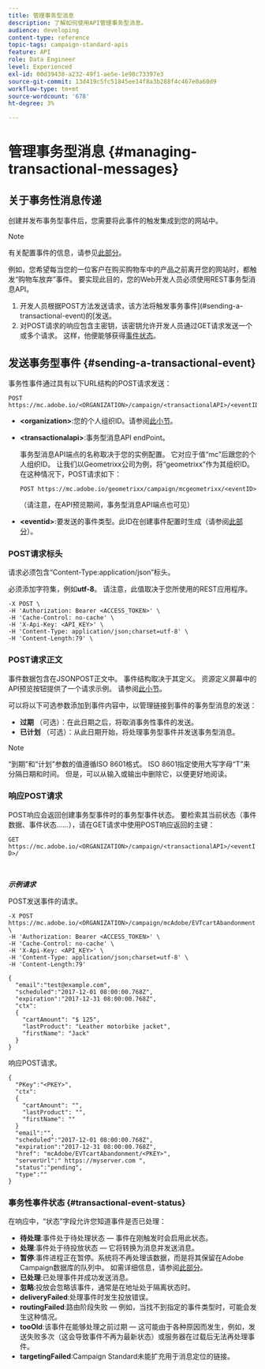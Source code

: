 ```yaml
---
title: 管理事务型消息
description: 了解如何使用API管理事务型消息。
audience: developing
content-type: reference
topic-tags: campaign-standard-apis
feature: API
role: Data Engineer
level: Experienced
exl-id: 00d39438-a232-49f1-ae5e-1e98c73397e3
source-git-commit: 13d419c5fc51845ee14f8a3b288f4c467e0a60d9
workflow-type: tm+mt
source-wordcount: '678'
ht-degree: 3%

---
```


# 管理事务型消息 {#managing-transactional-messages}

## 关于事务性消息传递

创建并发布事务型事件后，您需要将此事件的触发集成到您的网站中。

>[!NOTE]
>
>有关配置事件的信息，请参见[此部分](../../channels/using/configuring-transactional-event.md)。

例如，您希望每当您的一位客户在购买购物车中的产品之前离开您的网站时，都触发“购物车放弃”事件。 要实现此目的，您的Web开发人员必须使用REST事务型消息API。

1. 开发人员根据POST方法发送请求，该方法将触发事务事件](#sending-a-transactional-event)的[发送。
1. 对POST请求的响应包含主密钥，该密钥允许开发人员通过GET请求发送一个或多个请求。 这样，他便能够获得[事件状态](#transactional-event-status)。

## 发送事务型事件 {#sending-a-transactional-event}

事务性事件通过具有以下URL结构的POST请求发送：

```
POST https://mc.adobe.io/<ORGANIZATION>/campaign/<transactionalAPI>/<eventID>
```

* **&lt;organization>**:您的个人组织ID。请参阅[此小节](../../api/using/must-read.md)。

* **&lt;transactionalapi>**:事务型消息API endPoint。

   事务型消息API端点的名称取决于您的实例配置。 它对应于值“mc”后跟您的个人组织ID。 让我们以Geometrixx公司为例，将“geometrixx”作为其组织ID。 在这种情况下，POST请求如下：

   `POST https://mc.adobe.io/geometrixx/campaign/mcgeometrixx/<eventID>`

   （请注意，在API预览期间，事务型消息API端点也可见）

* **&lt;eventid>**:要发送的事件类型。此ID在创建事件配置时生成（请参阅[此部分](../../channels/using/configuring-transactional-event.md#creating-an-event)）。

### POST请求标头

请求必须包含“Content-Type:application/json”标头。

必须添加字符集，例如&#x200B;**utf-8**。 请注意，此值取决于您所使用的REST应用程序。

```
-X POST \
-H 'Authorization: Bearer <ACCESS_TOKEN>' \
-H 'Cache-Control: no-cache' \
-H 'X-Api-Key: <API_KEY>' \
-H 'Content-Type: application/json;charset=utf-8' \
-H 'Content-Length:79' \
```

### POST请求正文

事件数据包含在JSONPOST正文中。 事件结构取决于其定义。 资源定义屏幕中的API预览按钮提供了一个请求示例。 请参阅[此小节](../../channels/using/publishing-transactional-event.md#previewing-and-publishing-the-event)。

可以将以下可选参数添加到事件内容中，以管理链接到事件的事务型消息的发送：

* **过期** （可选）：在此日期之后，将取消事务性事件的发送。
* **已计划** （可选）：从此日期开始，将处理事务型事件并发送事务型消息。

>[!NOTE]
>
>“到期”和“计划”参数的值遵循ISO 8601格式。 ISO 8601指定使用大写字母“T”来分隔日期和时间。 但是，可以从输入或输出中删除它，以便更好地阅读。

### 响应POST请求

POST响应会返回创建事务型事件时的事务型事件状态。 要检索其当前状态（事件数据、事件状态……），请在GET请求中使用POST响应返回的主键：

`GET https://mc.adobe.io/<ORGANIZATION>/campaign/<transactionalAPI>/<eventID>/`

<br/>

***示例请求***

POST发送事件的请求。

```
-X POST https://mc.adobe.io/<ORGANIZATION>/campaign/mcAdobe/EVTcartAbandonment \
-H 'Authorization: Bearer <ACCESS_TOKEN>' \
-H 'Cache-Control: no-cache' \
-H 'X-Api-Key: <API_KEY>' \
-H 'Content-Type: application/json;charset=utf-8' \
-H 'Content-Length:79'

{
  "email":"test@example.com",
  "scheduled":"2017-12-01 08:00:00.768Z",
  "expiration":"2017-12-31 08:00:00.768Z",
  "ctx":
  {
    "cartAmount": "$ 125",
    "lastProduct": "Leather motorbike jacket",
    "firstName": "Jack"
  }
}
```

响应POST请求。

```
{
  "PKey":"<PKEY>",
  "ctx":
  {
    "cartAmount": "",
    "lastProduct": "",
    "firstName": ""
  }
  "email":"",
  "scheduled":"2017-12-01 08:00:00.768Z",
  "expiration":"2017-12-31 08:00:00.768Z",
  "href": "mcAdobe/EVTcartAbandonment/<PKEY>",
  "serverUrl":" https://myserver.com ",
  "status":"pending",
  "type":""
}
```

### 事务性事件状态 {#transactional-event-status}

在响应中，“状态”字段允许您知道事件是否已处理：

* **待处理**:事件处于待处理状态 — 事件在刚触发时会启用此状态。
* **处理**:事件处于待投放状态 — 它将转换为消息并发送消息。
* **暂停**:事件进程正在暂停。系统将不再处理该数据，而是将其保留在Adobe Campaign数据库的队列中。 如需详细信息，请参阅[此部分](../../channels/using/publishing-transactional-message.md#suspending-a-transactional-message-publication)。
* **已处理**:已处理事件并成功发送消息。
* **忽略**:投放会忽略该事件，通常是在地址处于隔离状态时。
* **deliveryFailed**:处理事件时发生投放错误。
* **routingFailed**:路由阶段失败 — 例如，当找不到指定的事件类型时，可能会发生这种情况。
* **tooOld**:该事件在能够处理之前过期 — 这可能由于各种原因而发生，例如，发送失败多次（这会导致事件不再为最新状态）或服务器在过载后无法再处理事件。
* **targetingFailed**:Campaign Standard未能扩充用于消息定位的链接。
